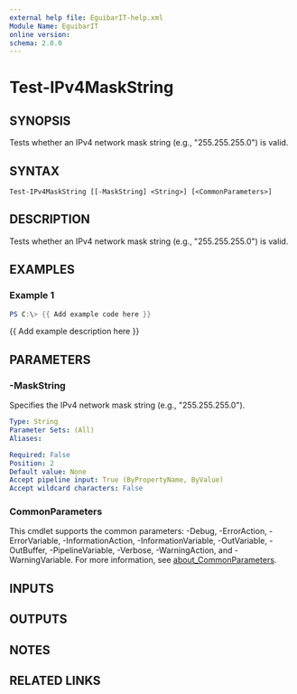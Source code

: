 ```yaml
---
external help file: EguibarIT-help.xml
Module Name: EguibarIT
online version:
schema: 2.0.0
---
```


# Test-IPv4MaskString

## SYNOPSIS
Tests whether an IPv4 network mask string (e.g., "255.255.255.0") is valid.

## SYNTAX

```
Test-IPv4MaskString [[-MaskString] <String>] [<CommonParameters>]
```

## DESCRIPTION
Tests whether an IPv4 network mask string (e.g., "255.255.255.0") is valid.

## EXAMPLES

### Example 1
```powershell
PS C:\> {{ Add example code here }}
```

{{ Add example description here }}

## PARAMETERS

### -MaskString
Specifies the IPv4 network mask string (e.g., "255.255.255.0").

```yaml
Type: String
Parameter Sets: (All)
Aliases:

Required: False
Position: 2
Default value: None
Accept pipeline input: True (ByPropertyName, ByValue)
Accept wildcard characters: False
```

### CommonParameters
This cmdlet supports the common parameters: -Debug, -ErrorAction, -ErrorVariable, -InformationAction, -InformationVariable, -OutVariable, -OutBuffer, -PipelineVariable, -Verbose, -WarningAction, and -WarningVariable. For more information, see [about_CommonParameters](http://go.microsoft.com/fwlink/?LinkID=113216).

## INPUTS

## OUTPUTS

## NOTES

## RELATED LINKS
